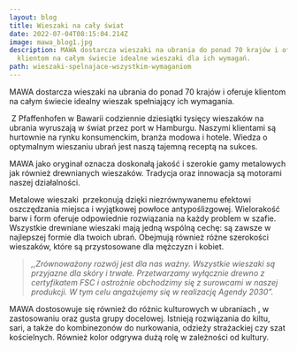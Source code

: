 ```yaml
---
layout: blog
title: Wieszaki na cały świat
date: 2022-07-04T08:15:04.214Z
image: mawa_blog1.jpg
description: MAWA dostarcza wieszaki na ubrania do ponad 70 krajów i oferuje
  klientom na całym świecie idealne wieszaki dla ich wymagań.
path: wieszaki-spelnajace-wszystkim-wymaganiom
---
```



MAWA dostarcza wieszaki na ubrania do ponad 70 krajów i oferuje klientom na całym świecie idealny wieszak spełniający ich wymagania.

 Z Pfaffenhofen w Bawarii codziennie dziesiątki tysięcy wieszaków na ubrania wyruszają w świat przez port w Hamburgu. Naszymi klientami są hurtownie na rynku konsumenckim, branża modowa i hotele. Wiedza o optymalnym wieszaniu ubrań jest naszą tajemną receptą na sukces.

MAWA jako oryginał oznacza doskonałą jakość i szerokie gamy metalowych jak również drewnianych wieszaków. Tradycja oraz innowacja są motorami naszej działalności.

Metalowe wieszaki  przekonują dzięki niezrównywanemu efektowi oszczędzania miejsca i wyjątkowej powłoce antypoślizgowej. Wielorakość barw i form oferuje odpowiednie rozwiązania na każdy problem w szafie. Wszystkie drewniane wieszaki mają jedną wspólną cechę: są zawsze w najlepszej formie dla twoich ubrań. Obejmują również różne szerokości wieszaków, które są przystosowane dla mężczyzn i kobiet.

> *,,Zrównoważony rozwój jest dla nas ważny. Wszystkie wieszaki są przyjazne dla skóry i trwałe. Przetwarzamy wyłącznie drewno z certyfikatem FSC i ostrożnie obchodzimy się z surowcami w naszej produkcji. W tym celu angażujemy się w realizację Agendy 2030”.*

MAWA dostosowuje się również do różnic kulturowych w ubraniach , w zastosowaniu oraz gusta grupy docelowej. Istnieją rozwiązania do kiltu, sari, a także do kombinezonów do nurkowania, odzieży strażackiej czy szat kościelnych. Również kolor odgrywa dużą rolę w zależności od kultury.